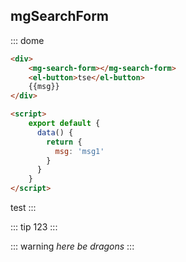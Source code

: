 ## mgSearchForm

::: dome

```html
<div>
    <mg-search-form></mg-search-form>
    <el-button>tse</el-button>
    {{msg}}
</div>

<script>
    export default {
      data() {
        return {
          msg: 'msg1'
        }
      }
    }
</script>
```

test
:::


::: tip
123
:::

::: warning
*here be dragons*
:::
